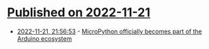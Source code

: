 # [Published on 2022-11-21](index.md)

* [2022-11-21, 21:56:53](https://news.ycombinator.com/item?id=33698599) - [MicroPython officially becomes part of the Arduino ecosystem](https://blog.arduino.cc/2022/11/10/micropython-officially-becomes-part-of-the-arduino-ecosystem/)
